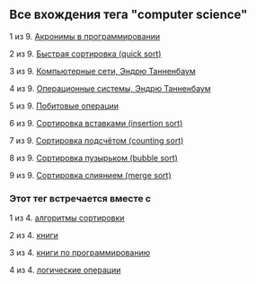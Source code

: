 ## Все вхождения тега "computer science"


1 из 9. [Акронимы в программировании](./2020-12-17_acronims_in_programming.md)

2 из 9. [Быстрая сортировка (quick sort)](./2021-04-18_computer_science_quick_sort.md)

3 из 9. [Компьютерные сети, Эндрю Танненбаум](./2021-05-02_computernie_seti_tannenbaum.md)

4 из 9. [Операционные системы, Эндрю Танненбаум](./2021-05-02_operacionnie_systemy_tannenbaum.md)

5 из 9. [Побитовые операции](./2021-01-09_computer_science_bitwise.md)

6 из 9. [Сортировка вставками (insertion sort)](./2020-12-20_computer_science_insertion_sort.md)

7 из 9. [Сортировка подсчётом (counting sort)](./2020-12-20_computer_science_counting_sort.md)

8 из 9. [Сортировка пузырьком (bubble sort)](./2020-12-20_computer_science_bubble_sort.md)

9 из 9. [Сортировка слиянием (merge sort)](./2020-12-20_computer_science_merge_sort.md)



### Этот тег встречается вместе с


1 из 4. [алгоритмы сортировки](./meta_algoritmy_sortirovki.md)

2 из 4. [книги](./meta_knigi.md)

3 из 4. [книги по программированию](./meta_knigi_po_programmirovaniy.md)

4 из 4. [логические операции](./meta_logicheskie_operatsii.md)

